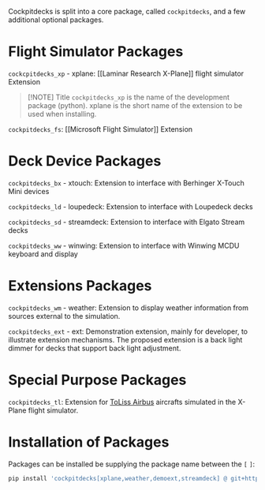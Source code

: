 Cockpitdecks is split into a core package, called `cockpitdecks`, and a few additional optional packages.

# Flight Simulator Packages

`cockcpitdecks_xp` - xplane: [[Laminar Research X-Plane]] flight simulator Extension

> [!NOTE] Title
> `cockpitdecks_xp` is the name of the development package (python). xplane is the short name of the extension to be used when installing.

`cockpitdecks_fs`: [[Microsoft Flight Simulator]] Extension

# Deck Device Packages

`cockpitdecks_bx` - xtouch: Extension to interface with Berhinger X-Touch Mini devices

`cockpitdecks_ld` - loupedeck: Extension to interface with Loupedeck decks

`cockpitdecks_sd` - streamdeck: Extension to interface with Elgato Stream decks

`cockpitdecks_ww` - winwing: Extension to interface with Winwing MCDU keyboard and display

# Extensions Packages

`cockpitdecks_wm` - weather: Extension to display weather information from sources external to the simulation.

`cockpitdecks_ext` - ext: Demonstration extension, mainly for developer, to illustrate extension mechanisms. The proposed extension is a back light dimmer for decks that support back light adjustment.

# Special Purpose Packages

`cockpitdecks_tl`: Extension for [ToLiss Airbus](https://toliss.com) aircrafts simulated in the X-Plane flight simulator.

# Installation of Packages

Packages can be installed be supplying the package name between the `[` `]`:

```sh
pip install 'cockpitdecks[xplane,weather,demoext,streamdeck] @ git+https://github.com/devleaks/cockpitdecks.git'
```
